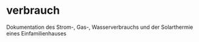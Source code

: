 # verbrauch
Dokumentation des Strom-, Gas-, Wasserverbrauchs und der Solarthermie eines Einfamilienhauses
